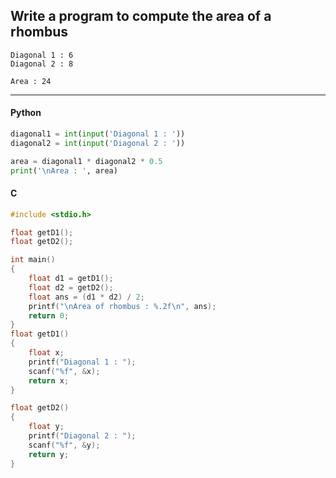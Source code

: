 ## Write a program to compute the area of a rhombus

```
Diagonal 1 : 6
Diagonal 2 : 8

Area : 24
```

---

<CodeBlock slots="heading, code" repeat="2" languages="Python, C" />

#### Python

```python
diagonal1 = int(input('Diagonal 1 : '))
diagonal2 = int(input('Diagonal 2 : '))

area = diagonal1 * diagonal2 * 0.5
print('\nArea : ', area)
```

#### C

```c
#include <stdio.h>

float getD1();
float getD2();

int main()
{
    float d1 = getD1();
    float d2 = getD2();
    float ans = (d1 * d2) / 2;
    printf("\nArea of rhombus : %.2f\n", ans);
    return 0;
}
float getD1()
{
    float x;
    printf("Diagonal 1 : ");
    scanf("%f", &x);
    return x;
}

float getD2()
{
    float y;
    printf("Diagonal 2 : ");
    scanf("%f", &y);
    return y;
}
```
